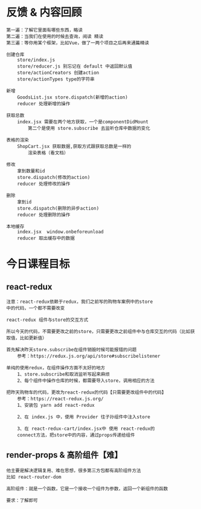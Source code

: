 # 反馈 & 内容回顾
	第一遍：了解它里面有哪些东西，略读
	第二遍：当我们在使用的时候去查询，阅读 精读
	第三遍：等你用某个框架，比如Vue，做了一两个项目之后再来通篇精读

	创建仓库
		store/index.js
		store/reducer.js 别忘记在 default 中返回默认值
		store/actionCreators 创建action
		store/actionTypes type的字符串

	新增
		GoodsList.jsx store.dispatch(新增的action)
		reducer 处理新增的操作

	获取总数
		index.jsx 需要在两个地方获取，一个是componentDidMount
			第二个是使用 store.subscribe 去监听仓库中数据的变化

	表格的渲染
		ShopCart.jsx 获取数据,获取方式跟获取总数是一样的
			渲染表格（看文档）

	修改
		拿到数量和id
		store.dispatch(修改的action)	
		reducer 处理修改的操作	

	删除
		拿到id
		store.dispatch(删除的异步action)	
		reducer 处理删除的操作

	本地缓存
		index.jsx  window.onbeforeunload
		reducer 取出缓存中的数据

# 今日课程目标

## react-redux
	注意：react-redux依赖于redux，我们之前写的购物车案例中的store
	中的代码，一个都不需要改变

	react-redux 组件与store的交互方式

	所以今天的代码，不需要更改之前的store，只需要更改之前组件中与仓库交互的代码（比如获取值，比如更新值）

	首先解决昨天store.subscribe在组件销毁时候可能报错的问题
		参考：https://redux.js.org/api/store#subscribelistener

	单纯的使用redux，在组件操作方面不太好的地方
		1、store.subscribe和取消监听写起来麻烦
		2、每个组件中操作仓库的时候，都需要导入store，调用相应的方法

	把昨天购物车的代码，更改为react-redux的代码【只需要更改组件中的代码】
		参考：https://react-redux.js.org/
		1、安装包 yarn add react-redux

		2、在 index.js 中，使用 Provider 往子孙组件中注入store

		3、在 react-redux-cart/index.jsx中 使用 react-redux的
		connect方法，把store中的内容，通过props传递给组件

## render-props & 高阶组件【难】
	他主要是解决逻辑复用、难在思想，很多第三方包都有高阶组件方法
	比如 react-router-dom 

	高阶组件：就是一个函数，它是一个接收一个组件为参数，返回一个新组件的函数

	要求：了解即可
